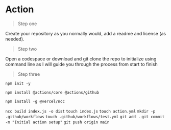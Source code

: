 # Action

> Step one

Create your repository as you normally would, add a readme and license (as needed).

> Step two

Open a codespace or download and git clone the repo to initialize using command line as I
will guide you through the process from start to finish

> Step three

`npm init -y`

`npm install @actions/core @actions/github`

`npm install -g @vercel/ncc`

`ncc build index.js -o dist`
`touch index.js`
`touch action.yml`
`mkdir -p .github/workflows`
`touch .github/workflows/test.yml` 
`git add .`
`git commit -m "Initial action setup"`
`git push origin main`
